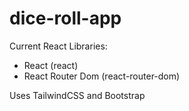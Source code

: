 # dice-roll-app

Current React Libraries:

* React (react)
* React Router Dom (react-router-dom)

Uses TailwindCSS and Bootstrap
